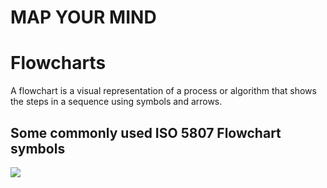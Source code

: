 # **MAP YOUR MIND**
# Flowcharts
A flowchart is a visual representation of a process or algorithm that shows the steps in a sequence using symbols and arrows.
## Some commonly used ISO 5807 Flowchart symbols
<img src="https://drive.google.com/file/d/1B62yypJmnVFTCwjVcQgAuojh9skLT2ws/view?usp=share_link">



